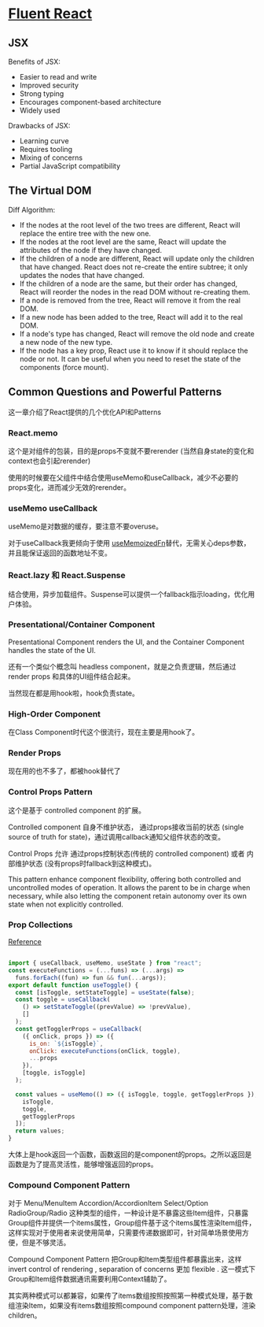 # [Fluent React](https://book.douban.com/subject/36677814/)

## JSX

Benefits of JSX:

* Easier to read and write
* Improved security
* Strong typing
* Encourages component-based architecture
* Widely used

Drawbacks of JSX:

* Learning curve
* Requires tooling
* Mixing of concerns
* Partial JavaScript compatibility

## The Virtual DOM

Diff Algorithm:

* If the nodes at the root level of the two trees are different, React will replace the entire tree with the new one.
* If the nodes at the root level are the same, React will update the attributes of the node if they have changed.
* If the children of a node are different, React will update only the children that have changed. React does not re-create the entire subtree; it only updates the nodes that have changed.
* If the children of a node are the same, but their order has changed, React will reorder the nodes in the read DOM without re-creating them.
* If a node is removed from the tree, React will remove it from the real DOM.
* If a new node has been added to the tree, React will add it to the real DOM.
* If a node's type has changed, React will remove the old node and create a new node of the new type.
* If the node has a key prop, React use it to know if it should replace the node or not. It can be useful when you need to reset the state of the components (force mount).

## Common Questions and Powerful Patterns

这一章介绍了React提供的几个优化API和Patterns

### React.memo

这个是对组件的包装，目的是props不变就不要rerender (当然自身state的变化和context也会引起rerender)

使用的时候要在父组件中结合使用useMemo和useCallback，减少不必要的props变化，进而减少无效的rerender。

### useMemo useCallback

useMemo是对数据的缓存，要注意不要overuse。

对于useCallback我更倾向于使用 [useMemoizedFn](https://ahooks.js.org/zh-CN/hooks/use-memoized-fn)替代，无需关心deps参数，并且能保证返回的函数地址不变。

### React.lazy 和 React.Suspense

结合使用，异步加载组件。Suspense可以提供一个fallback指示loading，优化用户体验。

### Presentational/Container Component

Presentational Component renders the UI, and the Container Component handles the state of the UI.

还有一个类似个概念叫 headless component，就是之负责逻辑，然后通过 render props 和具体的UI组件结合起来。

当然现在都是用hook啦，hook负责state。

### High-Order Component

在Class Component时代这个很流行，现在主要是用hook了。

### Render Props

现在用的也不多了，都被hook替代了

### Control Props Pattern

这个是基于 controlled component 的扩展。

Controlled component 自身不维护状态， 通过props接收当前的状态 (single source of truth for state)，通过调用callback通知父组件状态的改变。

Control Props 允许 通过props控制状态(传统的 controlled component) 或者 内部维护状态 (没有props时fallback到这种模式)。

This pattern enhance component flexibility, offering both controlled and uncontrolled modes of operation. It allows the parent to be in charge when necessary, while also letting the component retain autonomy over its own state when not explicitly controlled.

### Prop Collections

[Reference](https://medium.com/@elhamelshami.dev/what-is-the-prop-getters-pattern-26349e5637df)

```javascript

import { useCallback, useMemo, useState } from "react";
const executeFunctions = (...funs) => (...args) =>
  funs.forEach((fun) => fun && fun(...args));
export default function useToggle() {
  const [isToggle, setStateToggle] = useState(false);
  const toggle = useCallback(
    () => setStateToggle((prevValue) => !prevValue),
    []
  );
  const getTogglerProps = useCallback(
    ({ onClick, props }) => ({
      is_on: `${isToggle}`,
      onClick: executeFunctions(onClick, toggle),
      ...props
    }),
    [toggle, isToggle]
  );

  const values = useMemo(() => ({ isToggle, toggle, getTogglerProps }), [
    isToggle,
    toggle,
    getTogglerProps
  ]);
  return values;
}
```

大体上是hook返回一个函数，函数返回的是component的props。之所以返回是函数是为了提高灵活性，能够增强返回的props。

### Compound Component Pattern

对于 Menu/MenuItem Accordion/AccordionItem Select/Option RadioGroup/Radio 这种类型的组件，一种设计是不暴露这些Item组件，只暴露Group组件并提供一个items属性，Group组件基于这个items属性渲染Item组件，这样实现对于使用者来说使用简单，只需要传递数据即可，针对简单场景使用方便，但是不够灵活。

Compound Component Pattern 把Group和Item类型组件都暴露出来，这样 invert control of rendering , separation of concerns 更加 flexible . 这一模式下 Group和Item组件数据通讯需要利用Context辅助了。

其实两种模式可以都兼容，如果传了items数组按照按照第一种模式处理，基于数组渲染Item，如果没有items数组按照compound component pattern处理，渲染children。
